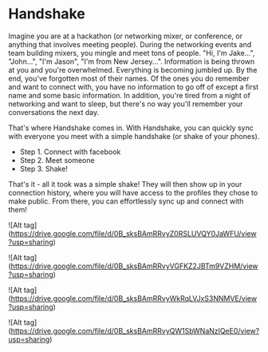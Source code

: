 # Handshake

Imagine you are at a hackathon (or networking mixer, or conference, or anything that involves meeting people). During the networking events and team building mixers, you mingle and meet tons of people. "Hi, I'm Jake...", "John...", "I'm Jason", "I'm from New Jersey...". Information is being thrown at you and you're overwhelmed. Everything is becoming jumbled up. By the end, you've forgotten most of their names. Of the ones you do remember and want to connect with, you have no information to go off of except a first name and some basic information. In addition, you're tired from a night of networking and want to sleep, but there's no way you'll remember your conversations the next day.

That's where Handshake comes in. With Handshake, you can quickly sync with everyone you meet with a simple handshake (or shake of your phones). 

* Step 1. Connect with facebook
* Step 2. Meet someone
* Step 3. Shake!

That's it - all it took was a simple shake! They will then show up in your connection history, where you will have access to the profiles they chose to make public. From there, you can effortlessly sync up and connect with them! 

![Alt tag] (https://drive.google.com/file/d/0B_sksBAmRRvyZ0RSLUVQY0JaWFU/view?usp=sharing)

![Alt tag] (https://drive.google.com/file/d/0B_sksBAmRRvyVGFKZ2JBTm9VZHM/view?usp=sharing)

![Alt tag] (https://drive.google.com/file/d/0B_sksBAmRRvyWkRqLVJxS3NNMVE/view?usp=sharing)

![Alt tag] (https://drive.google.com/file/d/0B_sksBAmRRvyQW1SbWNaNzlQeE0/view?usp=sharing)
